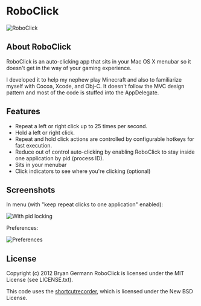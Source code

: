 # RoboClick #

![RoboClick](http://i.imgur.com/IcHQCWQ.png)

## About RoboClick ##

RoboClick is an auto-clicking app that sits in your Mac OS X menubar so it
doesn't get in the way of your gaming experience.

I developed it to help my nephew play Minecraft and also to familiarize myself
with Cocoa, Xcode, and Obj-C.  It doesn't follow the MVC design pattern and most
of the code is stuffed into the AppDelegate.

## Features ##

- Repeat a left or right click up to 25 times per second.
- Hold a left or right click.
- Repeat and hold click actions are controlled by configurable hotkeys for fast execution.
- Reduce out of control auto-clicking by enabling RoboClick to stay inside one
  application by pid (process ID).
- Sits in your menubar
- Click indicators to see where you're clicking (optional)

## Screenshots ##

In menu (with "keep repeat clicks to one application" enabled):

![With pid locking](http://i.imgur.com/ujpmRjC.png)

Preferences:

![Preferences](http://i.imgur.com/AtVSHuC.png)

## License ##

Copyright (c) 2012 Bryan Germann
RoboClick is licensed under the MIT License (see LICENSE.txt).

This code uses the [shortcutrecorder](http://code.google.com/p/shortcutrecorder/),
which is licensed under the New BSD License.

